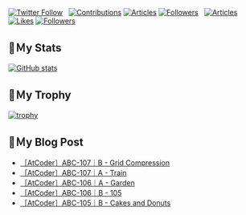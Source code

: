 [![Twitter Follow](https://img.shields.io/twitter/follow/hyperdb?label=twitter&logo=twitter&style=plastic)](https://twitter.com/hyperdb)
&nbsp;
[![Contributions](https://badgen.org/img/qiita/hyperdb/contributions?style=plastic)](https://qiita.com/hyperdb)
[![Articles](https://badgen.org/img/qiita/hyperdb/articles?style=plastic)](https://qiita.com/hyperdb)
[![Followers](https://badgen.org/img/qiita/hyperdb/followers?style=plastic)](https://qiita.com/hyperdb)
&nbsp;
[![Articles](https://badgen.org/img/zenn/hyperdb/articles)](https://zenn.dev/hyperdb)
[![Likes](https://badgen.org/img/zenn/hyperdb/likes?style=plastic)](https://zenn.dev/hyperdb)
[![Followers](https://badgen.org/img/zenn/hyperdb/followers?style=plastic)](https://zenn.dev/hyperdb)

## 🔖Ｍy Stats

[![GitHub stats](https://github-readme-stats-eight-theta.vercel.app/api?username=hyperdb&theme=radical&count_private=true&show_icons=true)](https://github.com/anuraghazra/github-readme-stats)

## 🔖Ｍy Trophy

[![trophy](https://github-profile-trophy.vercel.app/?username=hyperdb&theme=onedark)](https://github.com/ryo-ma/github-profile-trophy)

## 🔖Ｍy Blog Post

<!-- BLOG-POST-LIST:START -->
- [［AtCoder］ABC-107｜B - Grid Compression](https://zenn.dev/hyperdb/articles/41bd4090faa46c)
- [［AtCoder］ABC-107｜A - Train](https://zenn.dev/hyperdb/articles/1c9d117fffa96d)
- [［AtCoder］ABC-106｜A - Garden](https://zenn.dev/hyperdb/articles/7792364d02aae9)
- [［AtCoder］ABC-106｜B - 105](https://zenn.dev/hyperdb/articles/1e83d790018d4a)
- [［AtCoder］ABC-105｜B - Cakes and Donuts](https://zenn.dev/hyperdb/articles/c62d9bc30b72c7)
<!-- BLOG-POST-LIST:END -->
